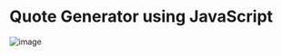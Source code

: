 # Quote Generator using JavaScript

![image](https://github.com/vaish06navi/Quote-Generator-using-JavaScript/assets/132326467/fae2b42b-ea04-490b-9724-efcf31748642)
